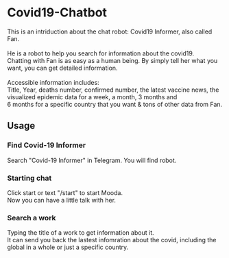 # Covid19-Chatbot

This is an intriduction about the chat robot: Covid19 Informer, also called Fan.<br><br>
He is a robot to help you search for information about the covid19.<br>
Chatting with Fan is as easy as a human being. By simply tell her what you want, you can get detailed information.<br><br>
Accessible information includes: <br>Title, Year, deaths number, confirmed number, the latest vaccine news, the visualized
epidemic data for a week, a month, 3 months and <br>
6 months for a specific country that you want & tons of other data from Fan.


## Usage

### Find Covid-19 Informer
Search "Covid-19 Informer" in Telegram. You will find robot.<br>


### Starting chat
Click start or text "/start" to start Mooda.<br>
Now you can have a little talk with her.<br>

### Search a work
Typing the title of a work to get information about it.<br>
It can send you back the lastest infomration about the covid, including the global in a whole
or just a specific country.<br>
![]()<br>

